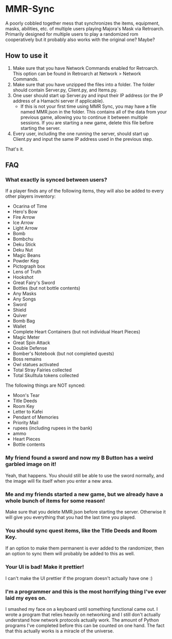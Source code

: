 # MMR-Sync
A poorly cobbled together mess that synchronizes the items, equipment, masks, abilities, etc. of multiple users playing Majora's Mask via Retroarch. Primarily designed for multiple users to play a randomized rom cooperatively but it probably also works with the original one? Maybe?

## How to use it
1. Make sure that you have Network Commands enabled for Retroarch. This option can be found in Retroarch at Network > Network Commands.
2. Make sure that you have unzipped the files into a folder. The folder should contain Server.py, Client.py, and Items.py.
3. One user should start up Server.py and input their IP address (or the IP address of a Hamachi server if applicable).
   - If this is not your first time using MMR Sync, you may have a file named MMR.json in the folder. This contains all of the data from your previous game, allowing you to continue it between multiple sessions. If you are starting a new game, delete this file before starting the server.
4. Every user, including the one running the server, should start up Client.py and input the same IP address used in the previous step.

That's it.

## FAQ
### What exactly is synced between users?
If a player finds any of the following items, they will also be added to every other players inventory:
* Ocarina of Time
* Hero's Bow
* Fire Arrow
* Ice Arrow
* Light Arrow
* Bomb
* Bombchu
* Deku Stick
* Deku Nut
* Magic Beans
* Powder Keg
* Pictograph box
* Lens of Truth
* Hookshot
* Great Fairy's Sword
* Bottles (but not bottle contents)
* Any Masks
* Any Songs
* Sword
* Shield
* Quiver
* Bomb Bag
* Wallet
* Complete Heart Containers (but not individual Heart Pieces)
* Magic Meter
* Great Spin Attack
* Double Defense
* Bomber's Notebook (but not completed quests)
* Boss remains
* Owl statues activated
* Total Stray Fairies collected
* Total Skulltula tokens collected

The following things are NOT synced:
* Moon's Tear
* Title Deeds
* Room Key
* Letter to Kafei
* Pendant of Memories
* Priority Mail
* rupees (including rupees in the bank)
* ammo
* Heart Pieces
* Bottle contents

### My friend found a sword and now my B Button has a weird garbled image on it!
Yeah, that happens. You should still be able to use the sword normally, and the image will fix itself when you enter a new area.

### Me and my friends started a new game, but we already have a whole bunch of items for some reason!
Make sure that you delete MMR.json before starting the server. Otherwise it will give you everything that you had the last time you played.

### You should sync quest items, like the Title Deeds and Room Key.
If an option to make them permanent is ever added to the randomizer, then an option to sync them will probably be added to this as well.

### Your UI is bad! Make it prettier!
I can't make the UI prettier if the program doesn't actually have one :)

### I'm a programmer and this is the most horrifying thing I've ever laid my eyes on.
I smashed my face on a keyboard until something functional came out. I wrote a program that relies heavily on networking and I still don't actually understand how network protocols actually work. The amount of Python programs I've completed before this can be counted on one hand. The fact that this actually works is a miracle of the universe.

